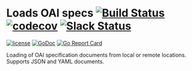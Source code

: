 # Loads OAI specs  [![Build Status](https://travis-ci.org/go-openapi/loads.svg?branch=master)](https://travis-ci.org/go-openapi/loads) [![codecov](https://codecov.io/gh/go-openapi/loads/branch/master/graph/badge.svg)](https://codecov.io/gh/go-openapi/loads) [![Slack Status](https://slackin.goswagger.io/badge.svg)](https://slackin.goswagger.io)

[![license](http://img.shields.io/badge/license-Apache%20v2-orange.svg)](https://raw.githubusercontent.com/go-openapi/loads/master/LICENSE) [![GoDoc](https://godoc.org/github.com/go-openapi/loads?status.svg)](http://godoc.org/github.com/go-openapi/loads)
[![Go Report Card](https://goreportcard.com/badge/github.com/go-openapi/loads)](https://goreportcard.com/report/github.com/go-openapi/loads)

Loading of OAI specification documents from local or remote locations. Supports JSON and YAML documents.
